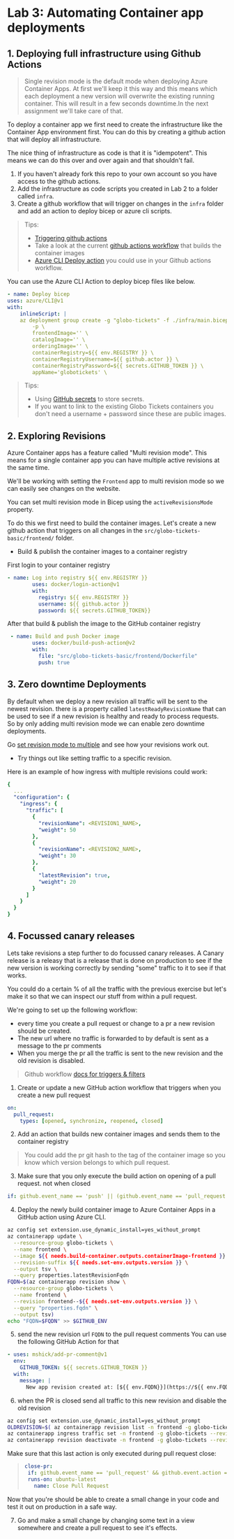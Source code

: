 # Lab 3: Automating Container app deployments

## 1. Deploying full infrastructure using Github Actions

> Single revision mode is the default mode when deploying Azure Container Apps. At first we'll keep it this way and this means which each deployment a new version will overwrite the existing running container. This will result in a few seconds downtime.In the next assignment we'll take care of that.

To deploy a container app we first need to create the infrastructure like the Container App environment first. You can do this by creating a github action that will deploy all infrastructure.

The nice thing of infrastructure as code is that it is "idempotent". This means we can do this over and over again and that shouldn't fail.

1. If you haven't already fork this repo to your own account so you have access to the github actions.
1. Add the infrastructure as code scripts you created in Lab 2 to a folder called `infra`.
1. Create a github workflow that will trigger on changes in the `infra` folder and add an action to deploy bicep or azure cli scripts.

> Tips:
>
> - [Triggering github actions](https://docs.github.com/en/actions/using-workflows/events-that-trigger-workflows)
> - Take a look at the current [github actions workflow](https://github.com/XpiritBV/azure-container-apps-workshop/blob/main/.github/workflows/build-containers.yml) that builds the container images
> - [Azure CLI Deploy action](https://github.com/marketplace/actions/azure-cli-action) you could use in your Github actions workflow.

You can use the Azure CLI Action to deploy bicep files like below.

```yaml
- name: Deploy bicep
uses: azure/CLI@v1
with:
    inlineScript: |
    az deployment group create -g "globo-tickets" -f ./infra/main.bicep \
        -p \
        frontendImage='' \
        catalogImage='' \
        orderingImage='' \
        containerRegistry=${{ env.REGISTRY }} \
        containerRegistryUsername=${{ github.actor }} \
        containerRegistryPassword=${{ secrets.GITHUB_TOKEN }} \
        appName='globotickets' \
```

> Tips:
>
> - Using [GitHub secrets](https://docs.github.com/en/actions/security-guides/encrypted-secrets) to store secrets.
> - If you want to link to the existing Globo Tickets containers you don't need a username + password since these are public images.

## 2. Exploring Revisions

Azure Container apps has a feature called "Multi revision mode". This means for a single container app you can have multiple active revisions at the same time.

We'll be working with setting the `Frontend` app to multi revision mode so we can easily see changes on the website.

You can set multi revision mode in Bicep using the `activeRevisionsMode` property.

To do this we first need to build the container images. Let's create a new github action that triggers on all changes in the `src/globo-tickets-basic/frontend/` folder.

- Build & publish the container images to a container registry

First login to your container registry

```yaml
- name: Log into registry ${{ env.REGISTRY }}
        uses: docker/login-action@v1
        with:
          registry: ${{ env.REGISTRY }}
          username: ${{ github.actor }}
          password: ${{ secrets.GITHUB_TOKEN}}
```

After that build & publish the image to the GitHub container registry

```yaml
 - name: Build and push Docker image
        uses: docker/build-push-action@v2
        with:
          file: "src/globo-tickets-basic/frontend/Dockerfile"
          push: true
```

## 3. Zero downtime Deployments

By default when we deploy a new revision all traffic will be sent to the newest revision. there is a property called `latestReadyRevisionName` that can be used to see if a new revision is healthy and ready to process requests. So by only adding multi revision mode we can enable zero downtime deployments.

Go [set revision mode to multiple](https://learn.microsoft.com/en-us/azure/container-apps/revisions-manage?tabs=bash) and see how your revisions work out.

- Try things out like setting traffic to a specific revision.

Here is an example of how ingress with multiple revisions could work:

```yaml
{
  ...
  "configuration": {
    "ingress": {
      "traffic": [
        {
          "revisionName": <REVISION1_NAME>,
          "weight": 50
        },
        {
          "revisionName": <REVISION2_NAME>,
          "weight": 30
        },
        {
          "latestRevision": true,
          "weight": 20
        }
      ]
    }
  }
}
```

## 4. Focussed canary releases

Lets take revisions a step further to do focussed canary releases. A Canary release is a releasy that is a release that is done on production to see if the new version is working correctly by sending "some" traffic to it to see if that works.

You could do a certain % of all the traffic with the previous exercise but let's make it so that we can inspect our stuff from within a pull request.

We're going to set up the following workflow:

- every time you create a pull request or change to a pr a new revision should be created.
- The new url where no traffic is forwarded to by default is sent as a message to the pr comments
- When you merge the pr all the traffic is sent to the new revision and the old revision is disabled.

> Github workflow [docs for triggers & filters](https://docs.github.com/en/actions/using-workflows/events-that-trigger-workflows)

1. Create or update a new GitHub action workflow that triggers when you create a new pull request

```yaml
on:
  pull_request:
    types: [opened, synchronize, reopened, closed]
```

2. Add an action that builds new container images and sends them to the container registry

> You could add the pr git hash to the tag of the container image so you know which version belongs to which pull request.

3. Make sure that you only execute the build action on opening of a pull request. not when closed

```yaml
if: github.event_name == 'push' || (github.event_name == 'pull_request' && github.event.action != 'closed') || github.event_name == 'repository_dispatch' || github.event_name == 'workflow_dispatch'
```

4.  Deploy the newly build container image to Azure Container Apps in a GitHub action using Azure CLI.

```bash
az config set extension.use_dynamic_install=yes_without_prompt
az containerapp update \
  --resource-group globo-tickets \
  --name frontend \
  --image ${{ needs.build-container.outputs.containerImage-frontend }} \
  --revision-suffix ${{ needs.set-env.outputs.version }} \
  --output tsv \
  --query properties.latestRevisionFqdn
FQDN=$(az containerapp revision show \
  --resource-group globo-tickets \
  --name frontend \
  --revision frontend--${{ needs.set-env.outputs.version }} \
  --query "properties.fqdn" \
  --output tsv)
echo "FQDN=$FQDN" >> $GITHUB_ENV
```

5. send the new revision url `FQDN` to the pull request comments
You can use the following GitHub Action for that

```yaml
- uses: mshick/add-pr-comment@v1
  env:
    GITHUB_TOKEN: ${{ secrets.GITHUB_TOKEN }}
  with:
    message: |
      New app revision created at: [${{ env.FQDN}}](https://${{ env.FQDN}})
```

6. when the PR is closed send all traffic to this new revision and disable the old revision

```bash
az config set extension.use_dynamic_install=yes_without_prompt
OLDREVISION=$( az containerapp revision list -n frontend -g globo-tickets --output tsv --query "[?properties.trafficWeight==\`100\`].name | [0]")
az containerapp ingress traffic set -n frontend -g globo-tickets --revision-weight latest=100
az containerapp revision deactivate -n frontend -g globo-tickets --revision $OLDREVISION
```

Make sure that this last action is only executed during pull request close:

> ```yaml
>close-pr:
>  if: github.event_name == 'pull_request' && github.event.action == 'closed'
>  runs-on: ubuntu-latest
>    name: Close Pull Request

Now that you're should be able to create a small change in your code and test it out on production in a safe way.

7. Go and make a small change by changing some text in a view somewhere and create a pull request to see it's effects.
